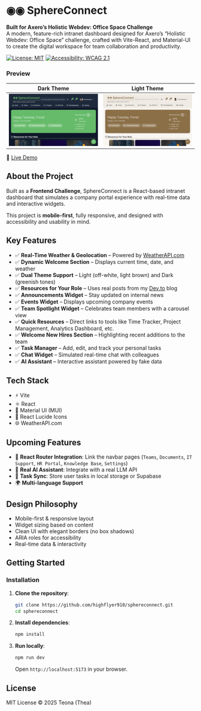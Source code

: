 # ◉◉ SphereConnect

**Built for Axero’s Holistic Webdev: Office Space Challenge**  
A modern, feature-rich intranet dashboard designed for Axero’s “Holistic Webdev: Office Space” challenge, crafted with Vite-React, and Material-UI to create the digital workspace for team collaboration and productivity.

[![License: MIT](https://img.shields.io/badge/License-MIT-yellow.svg)](https://opensource.org/licenses/MIT)
[![Accessibility: WCAG 2.1](https://img.shields.io/badge/Accessibility-WCAG%202.1-blue.svg)](https://www.w3.org/WAI/standards-guidelines/wcag/)

### Preview
| Dark Theme | Light Theme |
|------------|-------------|
| ![Dark Theme Screenshot](https://raw.githubusercontent.com/highflyer910/sphereconnect/refs/heads/master/public/dark.png?token=GHSAT0AAAAAADFVM5LDEFCDILLN2FF3IZNY2D63EUA) | ![Light Theme Screenshot](https://raw.githubusercontent.com/highflyer910/sphereconnect/refs/heads/master/public/light.png?token=GHSAT0AAAAAADFVM5LCNAV2YVZ2Y4PTZYME2D63FLQ) |

🌟 [Live Demo](https://sphere-connect.vercel.app/)

## About the Project

Built as a **Frontend Challenge**, SphereConnect is a React-based intranet dashboard that simulates a company portal experience with real-time data and interactive widgets.

This project is **mobile-first**, fully responsive, and designed with accessibility and usability in mind.

## Key Features

- ✅ **Real-Time Weather & Geolocation** – Powered by [WeatherAPI.com](https://www.weatherapi.com/)
- ✅ **Dynamic Welcome Section** – Displays current time, date, and weather
- ✅ **Dual Theme Support** – Light (off-white, light brown) and Dark (greenish tones)
- ✅ **Resources for Your Role** – Uses real posts from my [Dev.to](https://dev.to/highflyer910/) blog
- ✅ **Announcements Widget** – Stay updated on internal news
- ✅ **Events Widget** – Displays upcoming company events
- ✅ **Team Spotlight Widget** – Celebrates team members with a carousel view
- ✅ **Quick Resources** – Direct links to tools like Time Tracker, Project Management, Analytics Dashboard, etc.
- ✅ **Welcome New Hires Section** – Highlighting recent additions to the team
- ✅ **Task Manager** – Add, edit, and track your personal tasks
- ✅ **Chat Widget** – Simulated real-time chat with colleagues
- ✅ **AI Assistant** – Interactive assistant powered by fake data


## Tech Stack

- ⚡️ Vite
- ⚛️ React
- 🎨 Material UI (MUI)
- 🧩 React Lucide Icons
- 🌐 WeatherAPI.com

## Upcoming Features

- 🔗 **React Router Integration**: Link the navbar pages (`Teams`, `Documents`, `IT Support`, `HR Portal`, `Knowledge Base`, `Settings`)
- 🧠 **Real AI Assistant**: Integrate with a real LLM API
- 🔄 **Task Sync**: Store user tasks in local storage or Supabase
- 🌍 **Multi-language Support**

## Design Philosophy

- Mobile-first & responsive layout
- Widget sizing based on content
- Clean UI with elegant borders (no box shadows)
- ARIA roles for accessibility
- Real-time data & interactivity


## Getting Started

### Installation
1. **Clone the repository**:
   ```bash
   git clone https://github.com/highflyer910/sphereconnect.git
   cd sphereconnect
   ```
2. **Install dependencies**:
   ```bash
   npm install
   ```
3. **Run locally**:
   ```bash
   npm run dev
   ```
   Open `http://localhost:5173` in your browser.




## License

MIT License © 2025 Teona (Thea)